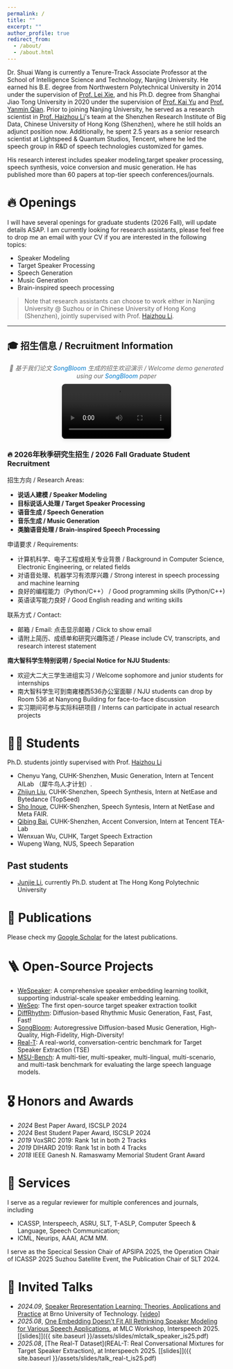 ```yaml
---
permalink: /
title: ""
excerpt: ""
author_profile: true
redirect_from: 
  - /about/
  - /about.html
---
```


<!-- {% if site.google_scholar_stats_use_cdn %}
{% assign gsDataBaseUrl = "https://cdn.jsdelivr.net/gh/" | append: site.repository | append: "@" %}
{% else %}
{% assign gsDataBaseUrl = "https://raw.githubusercontent.com/" | append: site.repository | append: "/" %}
{% endif %}
{% assign url = gsDataBaseUrl | append: "google-scholar-stats/gs_data_shieldsio.json" %} -->

<span class='anchor' id='about-me'></span>


Dr. Shuai Wang is currently a Tenure-Track Associate Professor at the School of Intelligence Science and Technology, Nanjing University. He earned his B.E. degree from Northwestern Polytechnical University in 2014 under the supervision of [Prof. Lei Xie](http://lxie.npu-aslp.org/), and his Ph.D. degree from Shanghai Jiao Tong University in 2020 under the supervision of [Prof. Kai Yu](https://x-lance.github.io/kaiyu/) and [Prof. Yanmin Qian](https://audiocc.sjtu.edu.cn/en/members/yanmin.qian). Prior to joining Nanjing University, he served as a research scientist in [Prof. Haizhou Li](https://www.colips.org/~eleliha/)'s team at the Shenzhen Research Institute of Big Data, Chinese University of Hong Kong (Shenzhen), where he still holds an adjunct position now. Additionally, he spent 2.5 years as a senior research scientist at Lightspeed & Quantum Studios, Tencent, where he led the speech group in R&D of speech technologies customized for games.

His research interest includes speaker modeling,target speaker processing,  speech synthesis, voice conversion and music generation. He has published more than 60 papers at top-tier speech conferences/journals. 

<!-- <a href='https://scholar.google.com/citations?user=vW1ZaucAAAAJ'><img src="https://img.shields.io/endpoint?url={{ url | url_encode }}&logo=Google%20Scholar&labelColor=f6f6f6&color=9cf&style=flat&label=citations"></a> -->


# 🔥 Openings
I will have several openings for graduate students (2026 Fall), will update details ASAP. I am currently looking for research assistants, please feel free to drop me an email with your CV if you are interested in the following topics:

- Speaker Modeling
- Target Speaker Processing
- Speech Generation
- Music Generation
- Brain-inspired speech processing

> Note that research assistants can choose to work either in Nanjing University @ Suzhou or in Chinese University of Hong Kong (Shenzhen), jointly supervised with Prof. [Haizhou Li](https://www.colips.org/~eleliha/).

---

<span class='anchor' id='-recruitment'></span>

## 🎓 **招生信息 / Recruitment Information**



<!-- Video Section -->
<div class="video-container" style="text-align: center; margin: 20px 0;">
  <p style="font-size: 14px; color: #666; margin-bottom: 10px; font-style: italic;">
    🎵 基于我们论文 <a href="https://arxiv.org/abs/2506.07634" target="_blank" style="color: #007acc; text-decoration: none;">SongBloom</a> 生成的招生欢迎演示 / Welcome demo generated using our <a href="https://arxiv.org/abs/2506.07634" target="_blank" style="color: #007acc; text-decoration: none;">SongBloom</a> paper
  </p>
  <video width="50%" max-width="500px" controls style="border-radius: 8px; box-shadow: 0 4px 8px rgba(0,0,0,0.1);">
    <source src="{{ site.baseurl }}/images/zhike_song.mp4" type="video/mp4">
    Your browser does not support the video tag.
  </video>
</div>

<div class="recruitment-section">

<h3 class="recruitment-title">🔥 2026年秋季研究生招生 / 2026 Fall Graduate Student Recruitment</h3>

<p class="recruitment-subtitle">招生方向 / Research Areas:</p>
<ul class="recruitment-list">
<li><strong>说话人建模 / Speaker Modeling</strong></li>
<li><strong>目标说话人处理 / Target Speaker Processing</strong></li>
<li><strong>语音生成 / Speech Generation</strong></li>
<li><strong>音乐生成 / Music Generation</strong></li>
<li><strong>类脑语音处理 / Brain-inspired Speech Processing</strong></li>
</ul>

<p class="recruitment-subtitle">申请要求 / Requirements:</p>
<ul class="recruitment-list">
<li>计算机科学、电子工程或相关专业背景 / Background in Computer Science, Electronic Engineering, or related fields</li>
<li>对语音处理、机器学习有浓厚兴趣 / Strong interest in speech processing and machine learning</li>
<li>良好的编程能力（Python/C++） / Good programming skills (Python/C++)</li>
<li>英语读写能力良好 / Good English reading and writing skills</li>
</ul>

<p class="recruitment-subtitle">联系方式 / Contact:</p>
<ul class="recruitment-list">
<li>邮箱 / Email: <span id="email-display" class="recruitment-email" style="cursor: pointer;" onclick="showEmail()">点击显示邮箱 / Click to show email</span></li>
<li>请附上简历、成绩单和研究兴趣陈述 / Please include CV, transcripts, and research interest statement</li>
</ul>

<p class="recruitment-subtitle"><strong>南大智科学生特别说明 / Special Notice for NJU Students:</strong></p>
<ul class="recruitment-list">
<li>欢迎大二大三学生进组实习 / Welcome sophomore and junior students for internships</li>
<li class="office-highlight">南大智科学生可到南雍楼西536办公室面聊 / NJU students can drop by Room 536 at Nanyong Building for face-to-face discussion</li>
<li>实习期间可参与实际科研项目 / Interns can participate in actual research projects</li>
</ul>

</div>

# 👨‍🎓 Students

Ph.D. students jointly supervised with Prof. [Haizhou Li](https://www.colips.org/~eleliha/)

- Chenyu Yang, CUHK-Shenzhen, Music Generation, Intern at Tencent AILab （犀牛鸟人才计划）.
- [Zhijun Liu](https://zjlww.github.io/), CUHK-Shenzhen, Speech Synthesis, Intern at NetEase and Bytedance (TopSeed)
- [Sho Inoue](https://www.linkedin.com/in/sho-inoue-41646a1a2/), CUHK-Shenzhen, Speech Syntesis, Intern at NetEase and Meta FAIR.
- [Qibing Bai](https://p1ping.github.io/), CUHK-Shenzhen, Accent Conversion, Intern at Tencent TEA-Lab
- Wenxuan Wu, CUHK, Target Speech Extraction
- Wupeng Wang, NUS, Speech Separation

## Past students

- [Junjie Li](https://mrjunjieli.github.io/), currently Ph.D. student at The Hong Kong Polytechnic University



# 📝 Publications 

Please check my [Google Scholar](https://scholar.google.com/citations?user=vW1ZaucAAAAJ) for the latest publications.

# 🪜 Open-Source Projects

- [WeSpeaker](https://github.com/wenet-e2e/wespeaker): A comprehensive speaker embedding learning toolkit, supporting industrial-scale speaker embedding learning.
- [WeSep](https://github.com/wenet-e2e/wesep): The first open-source target speaker extraction toolkit
- [DiffRhythm](https://github.com/ASLP-lab/DiffRhythm): Diffusion-based Rhythmic Music Generation, Fast, Fast, Fast!
- [SongBloom](https://github.com/Cypress-Yang/SongBloom): Autoregressive Diffusion-based Music Generation, High-Quality, High-Fidelity, High-Diversity!
- [Real-T](https://real-tse.github.io/): A real-world, conversation-centric benchmark for Target Speaker Extraction (TSE)
- [MSU-Bench](https://aslp-lab.github.io/msu-bench.github.io/): A multi-tier, multi-speaker, multi-lingual, multi-scenario, and multi-task benchmark for evaluating the large speech language models.



# 🎖 Honors and Awards
- *2024* Best Paper Award, ISCSLP 2024
- *2024* Best Student Paper Award, ISCSLP 2024
- *2019* VoxSRC 2019:	Rank 1st in both 2 Tracks
- *2019* DIHARD 2019: Rank 1st in both 4 Tracks
- *2018* IEEE Ganesh N. Ramaswamy Memorial Student Grant Award

# 🌅 Services
I serve as a regular reviewer for multiple conferences and journals, including 
- ICASSP, Interspeech, ASRU, SLT, T-ASLP, Computer Speech & Language, Speech Communication; 
- ICML, Neurips, AAAI, ACM MM.

I serve as the Specical Session Chair of APSIPA 2025, the Operation Chair of ICASSP 2025 Suzhou Satellite Event, the Publication Chair of SLT 2024.


# 💬 Invited Talks
- *2024.09*, [Speaker Representation Learning: Theories, Applications and Practice](https://vgs-it.fit.vutbr.cz/2024/09/03/shuai-wang-speaker-representation-learning-theories-applications-and-practiceshuai-wang/) at Brno University of Technology. [\[video\]](https://www.youtube.com/live/FMY5_smgrYY)
- *2025.08*, [One Embedding Doesn’t Fit All
Rethinking Speaker Modeling for Various Speech Applications](https://www.nexdata.ai/competition/mlc-slm), at MLC Workshop, Interspeech 2025. [[slides]]({{ site.baseurl }}/assets/slides/mlctalk_speaker_is25.pdf)
- *2025.08*, [The Real-T Dataset](REAL-T: Real Conversational Mixtures for Target Speaker Extraction), at Interspeech 2025. [[slides]]({{ site.baseurl }}/assets/slides/talk_real-t_is25.pdf)

